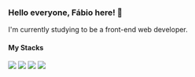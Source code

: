 ### Hello everyone, Fábio here! 👋 

I'm currently studying to be a front-end web developer.

#### My Stacks

<div dir="auto">
  <picture>
    <img
      src="https://img.shields.io/badge/HTML5-E34F26?style=for-the-badge&logo=html5&logoColor=white"
      style="max-width: 100%"
    />
  </picture>
  <picture>
    <img
      src="https://img.shields.io/badge/CSS3-1572B6?style=for-the-badge&logo=css3&logoColor=white"
      style="max-width: 100%"
    />
  </picture>
  <picture>
    <img
      src="https://img.shields.io/badge/JavaScript-323330?style=for-the-badge&logo=javascript&logoColor=F7DF1E"
      style="max-width: 100%"
    />
  </picture>
  <picture>
    <img
      src="https://img.shields.io/badge/React-20232A?style=for-the-badge&logo=react&logoColor=61DAFB"
      style="max-width: 100%"
    />
  </picture>
</div>


<!--
Here are some ideas to get you started:

- 🔭 I’m currently working on ...
- 🌱 I’m currently learning ...
- 👯 I’m looking to collaborate on ...
- 🤔 I’m looking for help with ...
- 💬 Ask me about ...
- 📫 How to reach me: ...
- 😄 Pronouns: ...
- ⚡ Fun fact: ...
-->
